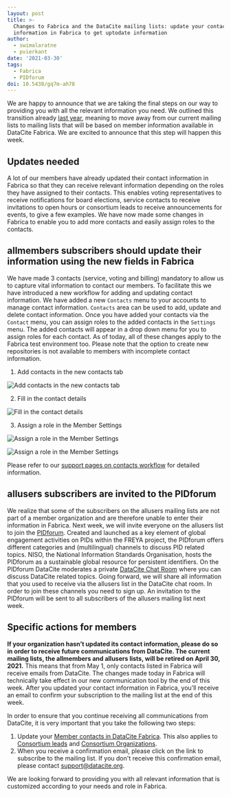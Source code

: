 ```yaml
---
layout: post
title: >-
  Changes to Fabrica and the DataCite mailing lists: update your contact
  information in Fabrica to get uptodate information
author:
  - swimalaratne
  - pvierkant
date: '2021-03-30'
tags:
  - Fabrica
  - PIDforum
doi: 10.5438/gq7m-ah78
---
```

We are happy to announce that we are taking the final steps on our way to providing you with all the relevant information you need. We outlined this transition already [last year](https://doi.org/10.5438/yx6w-7595), meaning to move away from our current mailing lists to mailing lists that will be based on member information available in DataCite Fabrica. We are excited to announce that this step will happen this week.

## Updates needed

A lot of our members have already updated their contact information in Fabrica so that they can receive relevant information depending on the roles they have assigned to their contacts. This enables voting representatives to receive notifications for board elections, service contacts to receive invitations to open hours or consortium leads to receive announcements for events, to give a few examples. We have now made some changes in Fabrica to enable you to add more contacts and easily assign roles to the contacts.

## allmembers subscribers should update their information using the new fields in Fabrica

We have made 3 contacts (service, voting and billing) mandatory to allow us to capture vital information to contact our members. To facilitate this we have introduced a new workflow for adding and updating contact information. We have added a new `Contacts` menu to your accounts to manage contact information. `Contacts` area can be used to add, update and delete contact information. Once you have added your contacts via the `Contact` menu, you can assign roles to the added contacts in the `Settings` menu. The added contacts will appear in a drop down menu for you to assign roles for each contact. As of today, all of these changes apply to the Fabrica test environment too. Please note that the option to create new repositories is not available to members with incomplete contact information.

1. Add contacts in the new contacts tab

![Add contacts in the new contacts tab](/images/uploads/bildschirmfoto-2021-03-30-um-15.29.20.png)

2. Fill in the contact details

![Fill in the contact details](/images/uploads/bildschirmfoto-2021-03-30-um-15.32.23.png)

3. Assign a role in the Member Settings

![Assign a role in the Member Settings](/images/uploads/bildschirmfoto-2021-03-30-um-15.36.20.png)

![Assign a role in the Member Settings](/images/uploads/bildschirmfoto-2021-03-30-um-15.37.44.png)



Please refer to our [support pages on contacts workflow](https://support.datacite.org/docs/account-contacts) for detailed information.

## allusers subscribers are invited to the PIDforum

We realize that some of the subscribers on the allusers mailing lists are not part of a member organization and are therefore unable to enter their information in Fabrica. Next week, we will invite everyone on the allusers list to join the [PIDforum](https://www.pidforum.org). Created and launched as a key element of global engagement activities on PIDs within the FREYA project, the PIDforum offers different categories and (multilingual) channels to discuss PID related topics. NISO, the National Information Standards Organisation, hosts the PIDforum as a sustainable global resource for persistent identifiers. On the PIDforum DataCite moderates a private [DataCite Chat Room](https://www.pidforum.org/c/datacite-chat-room/13) where you can discuss DataCite related topics. Going forward, we will share all information that you used to receive via the allusers list in the DataCite chat room. In order to join these channels you need to sign up. An invitation to the PIDforum will be sent to all subscribers of the allusers mailing list next week. 

## Specific actions for members

**If your organization hasn’t updated its contact information, please do so in order to receive future communications from DataCite. The current mailing lists, the allmembers and allusers lists, will be retired on April 30, 2021.** This means that from May 1, only contacts listed in Fabrica will receive emails from DataCite. The changes made today in Fabrica will technically take effect in our new communication tool by the end of this week. After you updated your contact information in Fabrica, you’ll receive an email to confirm your subscription to the mailing list at the end of this week. 

In order to ensure that you continue receiving all communications from DataCite, it is very important that you take the following two steps:

1. Update your [Member contacts in DataCite Fabrica](https://support.datacite.org/docs/add-contacts). This also applies to [Consortium leads](https://support.datacite.org/docs/add-contacts-in-fabrica-consortia) and [Consortium Organizations](https://support.datacite.org/docs/add-contacts-in-fabrica-consortium-organizations). 
2. When you receive a confirmation email, please click on the link to subscribe to the mailing list. If you don't receive this confirmation email, please contact support@datacite.org.

We are looking forward to providing you with all relevant information that is customized according to your needs and role in Fabrica.

